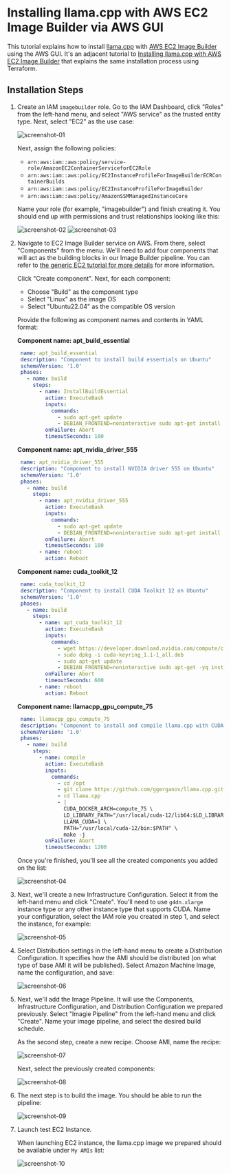 # Installing llama.cpp with AWS EC2 Image Builder via AWS GUI

This tutorial explains how to install [llama.cpp](https://github.com/ggerganov/llama.cpp) with [AWS EC2 Image Builder](https://aws.amazon.com/image-builder/) using the AWS GUI. It's an adjacent tutorial to [Installing llama.cpp with AWS EC2 Image Builder](tutorial-installing-llamacpp-aws-ec2-image-builder.md) that explains the same installation process using Terraform.

## Installation Steps

1. Create an IAM `imagebuilder` role. Go to the IAM Dashboard, click "Roles" from the left-hand menu, and select "AWS service" as the trusted entity type. Next, select "EC2" as the use case:

   ![screenshot-01](https://github.com/malzag/paddler/assets/12105347/9c841ee9-0f19-48fc-8386-4b5cb7507a4b)

   Next, assign the following policies:

   - `arn:aws:iam::aws:policy/service-role/AmazonEC2ContainerServiceforEC2Role`
   - `arn:aws:iam::aws:policy/EC2InstanceProfileForImageBuilderECRContainerBuilds`
   - `arn:aws:iam::aws:policy/EC2InstanceProfileForImageBuilder`
   - `arn:aws:iam::aws:policy/AmazonSSMManagedInstanceCore`

   Name your role (for example, "imagebuilder") and finish creating it. You should end up with permissions and trust relationships looking like this:

   ![screenshot-02](https://github.com/malzag/paddler/assets/12105347/cc6e56f1-91e0-472a-814d-6c9dc0c9ba81)
   ![screenshot-03](https://github.com/malzag/paddler/assets/12105347/97dee654-c146-4e68-b2a2-05a2a433b545)

2. Navigate to EC2 Image Builder service on AWS. From there, select "Components" from the menu. We'll need to add four components that will act as the building blocks in our Image Builder pipeline. You can refer to [the generic EC2 tutorial for more details](tutorial-installing-llamacpp-aws-cuda.md) for more information.
   
   Click "Create component". Next, for each component:

   - Choose "Build" as the component type
   - Select "Linux" as the image OS
   - Select "Ubuntu22.04" as the compatible OS version

   Provide the following as component names and contents in YAML format:

   **Component name: apt_build_essential**
   ```yaml
    name: apt_build_essential
    description: "Component to install build essentials on Ubuntu"
    schemaVersion: '1.0'
    phases:
      - name: build
        steps:
          - name: InstallBuildEssential
            action: ExecuteBash
            inputs:
              commands:
                - sudo apt-get update
                - DEBIAN_FRONTEND=noninteractive sudo apt-get install -yq build-essential ccache
            onFailure: Abort
            timeoutSeconds: 180
   ```

   **Component name: apt_nvidia_driver_555**
   ```yaml
    name: apt_nvidia_driver_555
    description: "Component to install NVIDIA driver 555 on Ubuntu"
    schemaVersion: '1.0'
    phases:
      - name: build
        steps:
          - name: apt_nvidia_driver_555
            action: ExecuteBash
            inputs:
              commands:
                - sudo apt-get update
                - DEBIAN_FRONTEND=noninteractive sudo apt-get install -yq nvidia-driver-555
            onFailure: Abort
            timeoutSeconds: 180
          - name: reboot
            action: Reboot
   ```

   **Component name: cuda_toolkit_12**
   ```yaml
    name: cuda_toolkit_12
    description: "Component to install CUDA Toolkit 12 on Ubuntu"
    schemaVersion: '1.0'
    phases:
      - name: build
        steps:
          - name: apt_cuda_toolkit_12
            action: ExecuteBash
            inputs:
              commands:
                - wget https://developer.download.nvidia.com/compute/cuda/repos/ubuntu2204/x86_64/cuda-keyring_1.1-1_all.deb
                - sudo dpkg -i cuda-keyring_1.1-1_all.deb
                - sudo apt-get update
                - DEBIAN_FRONTEND=noninteractive sudo apt-get -yq install cuda-toolkit-12-5
            onFailure: Abort
            timeoutSeconds: 600
          - name: reboot
            action: Reboot
   ```

    **Component name: llamacpp_gpu_compute_75**
   ```yaml
    name: llamacpp_gpu_compute_75
    description: "Component to install and compile llama.cpp with CUDA compute capability 75 on Ubuntu"
    schemaVersion: '1.0'
    phases:
      - name: build
        steps:
          - name: compile
            action: ExecuteBash
            inputs:
              commands:
                - cd /opt
                - git clone https://github.com/ggerganov/llama.cpp.git
                - cd llama.cpp
                - |
                  CUDA_DOCKER_ARCH=compute_75 \
                  LD_LIBRARY_PATH="/usr/local/cuda-12/lib64:$LD_LIBRARY_PATH" \
                  LLAMA_CUDA=1 \
                  PATH="/usr/local/cuda-12/bin:$PATH" \
                  make -j
            onFailure: Abort
            timeoutSeconds: 1200
   ```        

   Once you're finished, you'll see all the created components you added on the list:
   
   ![screenshot-04](https://github.com/malzag/paddler/assets/12105347/c3d082a8-1971-471a-84a4-b806a14dd899)

3. Next, we'll create a new Infrastructure Configuration. Select it from the left-hand menu and click "Create". You'll need to use `g4dn.xlarge` instance type or any other instance type that supports CUDA. Name your configuration, select the IAM role you created in step 1, and select the instance, for example:

   ![screenshot-05](https://github.com/malzag/paddler/assets/12105347/9f5777b9-721e-4760-884b-e117b2bbc8a3)

4. Select Distribution settings in the left-hand menu to create a Distribution Configuration. It specifies how the AMI should be distributed (on what type of base AMI it will be published). Select Amazon Machine Image, name the configuration, and save:

   ![screenshot-06](https://github.com/malzag/paddler/assets/12105347/1f01e63d-db21-4bb4-906b-df4ea51e43b7)

6. Next, we'll add the Image Pipeline. It will use the Components, Infrastructure Configuration, and Distribution Configuration we prepared previously. Select "Imagie Pipeline" from the left-hand menu and click "Create". Name your image pipeline, and select the desired build schedule.

   As the second step, create a new recipe. Choose AMI, name the recipe:

   ![screenshot-07](https://github.com/malzag/paddler/assets/12105347/1d89b1ca-265b-4195-88e5-a965e124858f)
  
   Next, select the previously created components:
  
   ![screenshot-08](https://github.com/malzag/paddler/assets/12105347/c0fef492-dd04-40d6-b3d1-066c7baaf2d3)

6. The next step is to build the image. You should be able to run the pipeline:

   ![screenshot-09](https://github.com/malzag/paddler/assets/12105347/c1e54bcd-9f8f-44bb-a1e1-e6bde546fbc4)

7. Launch test EC2 Instance.

   When launching EC2 instance, the llama.cpp image we prepared should be available under `My AMIs` list:

   ![screenshot-10](https://github.com/malzag/paddler/assets/12105347/7e56bb7e-f458-4b4a-89c2-51dd35e656e9)



